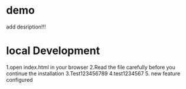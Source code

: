 # demo
add desription!!!
# local Development
1.open index.html in your browser
2.Read the file carefully before you continue the installation
3.Test123456789
4.test1234567
5. new feature configured
